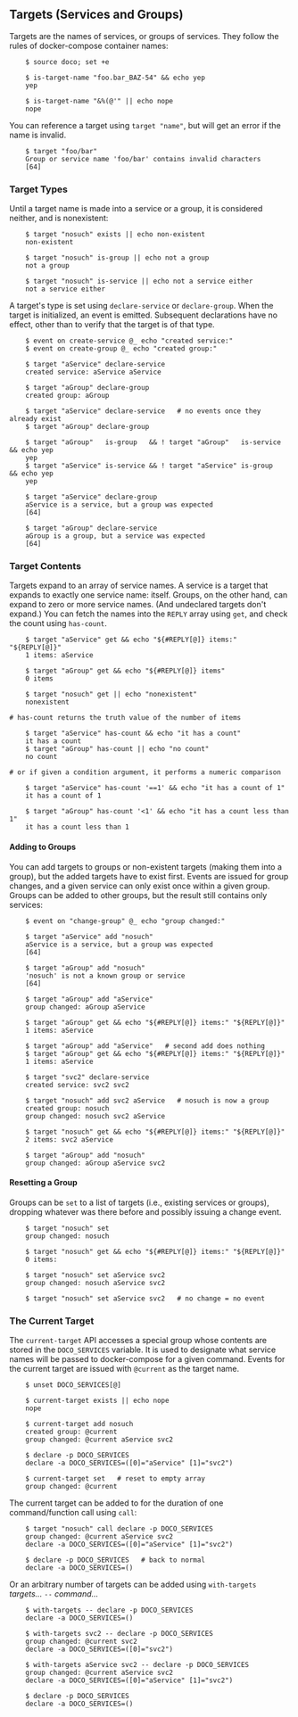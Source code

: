 ## Targets (Services and Groups)

Targets are the names of services, or groups of services.  They follow the rules of docker-compose container names:

~~~shell
    $ source doco; set +e

    $ is-target-name "foo.bar_BAZ-54" && echo yep
    yep

    $ is-target-name "&%(@'" || echo nope
    nope
~~~

You can reference a target using `target "name"`, but will get an error if the name is invalid.

~~~shell
    $ target "foo/bar"
    Group or service name 'foo/bar' contains invalid characters
    [64]
~~~

### Target Types

Until a target name is made into a service or a group, it is considered neither, and is nonexistent:

~~~shell
    $ target "nosuch" exists || echo non-existent
    non-existent

    $ target "nosuch" is-group || echo not a group
    not a group

    $ target "nosuch" is-service || echo not a service either
    not a service either
~~~

A target's type is set using `declare-service` or `declare-group`.  When the target is initialized, an event is emitted.  Subsequent declarations have no effect, other than to verify that the target is of that type.

~~~shell
    $ event on create-service @_ echo "created service:"
    $ event on create-group @_ echo "created group:"

    $ target "aService" declare-service
    created service: aService aService

    $ target "aGroup" declare-group
    created group: aGroup

    $ target "aService" declare-service   # no events once they already exist
    $ target "aGroup" declare-group

    $ target "aGroup"   is-group   && ! target "aGroup"   is-service && echo yep
    yep
    $ target "aService" is-service && ! target "aService" is-group   && echo yep
    yep

    $ target "aService" declare-group
    aService is a service, but a group was expected
    [64]

    $ target "aGroup" declare-service
    aGroup is a group, but a service was expected
    [64]
~~~

### Target Contents

Targets expand to an array of service names.  A service is a target that expands to exactly one service name: itself.  Groups, on the other hand, can expand to zero or more service names.  (And undeclared targets don't expand.)  You can fetch the names into the `REPLY` array using `get`, and check the count using `has-count`.

~~~shell
    $ target "aService" get && echo "${#REPLY[@]} items:" "${REPLY[@]}"
    1 items: aService

    $ target "aGroup" get && echo "${#REPLY[@]} items"
    0 items

    $ target "nosuch" get || echo "nonexistent"
    nonexistent

# has-count returns the truth value of the number of items

    $ target "aService" has-count && echo "it has a count"
    it has a count
    $ target "aGroup" has-count || echo "no count"
    no count

# or if given a condition argument, it performs a numeric comparison

    $ target "aService" has-count '==1' && echo "it has a count of 1"
    it has a count of 1

    $ target "aGroup" has-count '<1' && echo "it has a count less than 1"
    it has a count less than 1
~~~

#### Adding to Groups

You can add targets to groups or non-existent targets (making them into a group), but the added targets have to exist first.  Events are issued for group changes, and a given service can only exist once within a given group.  Groups can be added to other groups, but the result still contains only services:

~~~shell
    $ event on "change-group" @_ echo "group changed:"

    $ target "aService" add "nosuch"
    aService is a service, but a group was expected
    [64]

    $ target "aGroup" add "nosuch"
    'nosuch' is not a known group or service
    [64]

    $ target "aGroup" add "aService"
    group changed: aGroup aService

    $ target "aGroup" get && echo "${#REPLY[@]} items:" "${REPLY[@]}"
    1 items: aService

    $ target "aGroup" add "aService"   # second add does nothing
    $ target "aGroup" get && echo "${#REPLY[@]} items:" "${REPLY[@]}"
    1 items: aService

    $ target "svc2" declare-service
    created service: svc2 svc2

    $ target "nosuch" add svc2 aService   # nosuch is now a group
    created group: nosuch
    group changed: nosuch svc2 aService

    $ target "nosuch" get && echo "${#REPLY[@]} items:" "${REPLY[@]}"
    2 items: svc2 aService

    $ target "aGroup" add "nosuch"
    group changed: aGroup aService svc2
~~~

#### Resetting a Group

Groups can be `set` to a list of targets (i.e., existing services or groups), dropping whatever was there before and possibly issuing a change event.

~~~shell
    $ target "nosuch" set
    group changed: nosuch

    $ target "nosuch" get && echo "${#REPLY[@]} items:" "${REPLY[@]}"
    0 items:

    $ target "nosuch" set aService svc2
    group changed: nosuch aService svc2

    $ target "nosuch" set aService svc2   # no change = no event
~~~

### The Current Target

The `current-target` API accesses a special group whose contents are stored in the `DOCO_SERVICES` variable.  It is used to designate what service names will be passed to docker-compose for a given command.  Events for the current target are issued with `@current` as the target name.

~~~shell
    $ unset DOCO_SERVICES[@]

    $ current-target exists || echo nope
    nope

    $ current-target add nosuch
    created group: @current
    group changed: @current aService svc2

    $ declare -p DOCO_SERVICES
    declare -a DOCO_SERVICES=([0]="aService" [1]="svc2")

    $ current-target set   # reset to empty array
    group changed: @current
~~~

The current target can be added to for the duration of one command/function call using `call`:

~~~shell
    $ target "nosuch" call declare -p DOCO_SERVICES
    group changed: @current aService svc2
    declare -a DOCO_SERVICES=([0]="aService" [1]="svc2")

    $ declare -p DOCO_SERVICES   # back to normal
    declare -a DOCO_SERVICES=()
~~~

Or an arbitrary number of targets can be added using `with-targets` *targets...* `--` *command...*

```shell
    $ with-targets -- declare -p DOCO_SERVICES
    declare -a DOCO_SERVICES=()

    $ with-targets svc2 -- declare -p DOCO_SERVICES
    group changed: @current svc2
    declare -a DOCO_SERVICES=([0]="svc2")

    $ with-targets aService svc2 -- declare -p DOCO_SERVICES
    group changed: @current aService svc2
    declare -a DOCO_SERVICES=([0]="aService" [1]="svc2")

    $ declare -p DOCO_SERVICES
    declare -a DOCO_SERVICES=()
```

